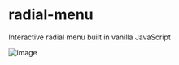 # radial-menu
Interactive radial menu built in vanilla JavaScript

![image](https://user-images.githubusercontent.com/83362164/169200893-a0bef745-ed61-46f3-8d72-75281e4d92fb.png)
